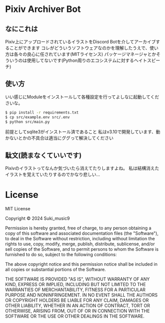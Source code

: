# Pixiv Archiver Bot

## なにこれは
Pixiv上にアップロードされているイラストをDiscord Botを介してアーカイブすることができます
コレがどういうソフトウェアなのかを理解したうえで、使い方は各々の良心に任されています(MITライセンス)
パッケージマネージャとかそういうのは使用してないです(Python周りのエコシステムに対するヘイトスピーチ)

## 使い方
いい感じにModuleをインストールして各種設定を行ってよしなに起動してくださいな。
```sh
$ pip install -r requirements.txt
$ cp src/example.env src/.env
$ python src/main.py
```

前提としてsqlite3がインストール済であること
私はv3.10で開発しています、動かないとかの不具合は適当にググって解決してください

## 駄文(読まなくていいです)
Pixivのイラストってなんか気づいたら消えてたりしますよね。
私は結構消えたイラストを覚えていたりするのでかなり悲しい...


# License
MIT License

Copyright © 2024 Suki_music9

Permission is hereby granted, free of charge, to any person obtaining a copy
of this software and associated documentation files (the "Software"), to deal
in the Software without restriction, including without limitation the rights
to use, copy, modify, merge, publish, distribute, sublicense, and/or sell
copies of the Software, and to permit persons to whom the Software is
furnished to do so, subject to the following conditions:

The above copyright notice and this permission notice shall be included in all
copies or substantial portions of the Software.

THE SOFTWARE IS PROVIDED "AS IS", WITHOUT WARRANTY OF ANY KIND, EXPRESS OR
IMPLIED, INCLUDING BUT NOT LIMITED TO THE WARRANTIES OF MERCHANTABILITY,
FITNESS FOR A PARTICULAR PURPOSE AND NONINFRINGEMENT. IN NO EVENT SHALL THE
AUTHORS OR COPYRIGHT HOLDERS BE LIABLE FOR ANY CLAIM, DAMAGES OR OTHER
LIABILITY, WHETHER IN AN ACTION OF CONTRACT, TORT OR OTHERWISE, ARISING FROM,
OUT OF OR IN CONNECTION WITH THE SOFTWARE OR THE USE OR OTHER DEALINGS IN THE
SOFTWARE.